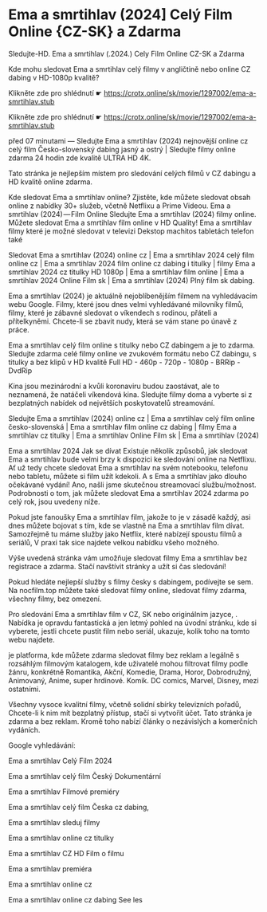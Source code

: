 # Ema a smrtihlav (2024] Celý Film Online {CZ-SK} a Zdarma
Sledujte-HD. Ema a smrtihlav (.2024.) Cely Film Online CZ-SK a Zdarma


Kde mohu sledovat Ema a smrtihlav celý filmy v angličtině nebo online CZ dabing v HD-1080p kvalitě?

 

 

 

Klikněte zde pro shlédnutí ☛ https://crotx.online/sk/movie/1297002/ema-a-smrtihlav.stub

Klikněte zde pro shlédnutí ☛ https://crotx.online/sk/movie/1297002/ema-a-smrtihlav.stub

 

 

 

před 07 minutami — Sledujte Ema a smrtihlav (2024) nejnovější online cz celý film Česko-slovenský dabing jasný a ostrý | Sledujte filmy online zdarma 24 hodin zde kvalitě ULTRA HD 4K.


Tato stránka je nejlepším místem pro sledování celých filmů v CZ dabingu a HD kvalitě online zdarma.


Kde sledovat Ema a smrtihlav online? Zjistěte, kde můžete sledovat obsah online z nabídky 30+ služeb, včetně Netflixu a Prime Videou. Ema a smrtihlav (2024) — Film Online Sledujte Ema a smrtihlav (2024) filmy online. Můžete sledovat Ema a smrtihlav film online v HD Quality! Ema a smrtihlav filmy které je možné sledovat v televizi Dekstop machitos tabletách telefon také


Sledovat Ema a smrtihlav (2024) online cz | Ema a smrtihlav 2024 celý film online cz | Ema a smrtihlav 2024 film online cz dabing i titulky | filmy Ema a smrtihlav 2024 cz titulky HD 1080p | Ema a smrtihlav film online | Ema a smrtihlav 2024 Online Film sk | Ema a smrtihlav (2024) Plný film sk dabing.


Ema a smrtihlav (2024) je aktuálně nejoblíbenějším filmem na vyhledávacím webu Google. Filmy, které jsou dnes velmi vyhledávané milovníky filmů, filmy, které je zábavné sledovat o víkendech s rodinou, přáteli a přítelkyněmi. Chcete-li se zbavit nudy, která se vám stane po únavě z práce.


Ema a smrtihlav celý film online s titulky nebo CZ dabingem a je to zdarma. Sledujte zdarma celé filmy online ve zvukovém formátu nebo CZ dabingu, s titulky a bez klipů v HD kvalitě Full HD - 460p - 720p - 1080p - BRRip - DvdRip


Kina jsou mezinárodní a kvůli koronaviru budou zaostávat, ale to neznamená, že natáčeli víkendová kina. Sledujte filmy doma a vyberte si z bezplatných nabídek od největších poskytovatelů streamování.


Sledujte Ema a smrtihlav (2024) online cz | Ema a smrtihlav celý film online česko-slovenská | Ema a smrtihlav film online cz dabing | filmy Ema a smrtihlav cz titulky | Ema a smrtihlav Online Film sk | Ema a smrtihlav (2024)


Ema a smrtihlav 2024 Jak se dívat Existuje několik způsobů, jak sledovat Ema a smrtihlav bude velmi brzy k dispozici ke sledování online na Netflixu. Ať už tedy chcete sledovat Ema a smrtihlav na svém notebooku, telefonu nebo tabletu, můžete si film užít kdekoli. A s Ema a smrtihlav jako dlouho očekávané vydání! Ano, našli jsme skutečnou streamovací službu/možnost. Podrobnosti o tom, jak můžete sledovat Ema a smrtihlav 2024 zdarma po celý rok, jsou uvedeny níže.

Pokud jste fanoušky Ema a smrtihlav film, jakože to je v zásadě každý, asi dnes můžete bojovat s tím, kde se vlastně na Ema a smrtihlav film dívat. Samozřejmě tu máme služby jako Netflix, které nabízejí spoustu filmů a seriálů, V praxi tak sice najdete velkou nabídku všeho možného.


Výše uvedená stránka vám umožňuje sledovat filmy Ema a smrtihlav bez registrace a zdarma. Stačí navštívit stránky a užít si čas sledování!


Pokud hledáte nejlepší služby s filmy česky s dabingem, podívejte se sem. Na nocfilm.top můžete také sledovat filmy online, sledovat filmy zdarma, všechny filmy, bez omezení.


Pro sledování Ema a smrtihlav film v CZ, SK nebo originálním jazyce, . Nabídka je opravdu fantastická a jen letmý pohled na úvodní stránku, kde si vyberete, jestli chcete pustit film nebo seriál, ukazuje, kolik toho na tomto webu najdete.


je platforma, kde můžete zdarma sledovat filmy bez reklam a legálně s rozsáhlým filmovým katalogem, kde uživatelé mohou filtrovat filmy podle žánru, konkrétně Romantika, Akční, Komedie, Drama, Horor, Dobrodružný, Animovaný, Anime, super hrdinové. Komik. DC comics, Marvel, Disney, mezi ostatními.


Všechny vysoce kvalitní filmy, včetně solidní sbírky televizních pořadů, Chcete-li k nim mít bezplatný přístup, stačí si vytvořit účet. Tato stránka je zdarma a bez reklam. Kromě toho nabízí články o nezávislých a komerčních vydáních.


Google vyhledávání:

Ema a smrtihlav Celý Film 2024

Ema a smrtihlav celý film Český Dokumentární

Ema a smrtihlav Filmové premiéry

Ema a smrtihlav celý film Česka cz dabing,

Ema a smrtihlav sleduj filmy

Ema a smrtihlav online cz titulky

Ema a smrtihlav CZ HD Film o filmu

Ema a smrtihlav premiéra

Ema a smrtihlav online cz

Ema a smrtihlav online cz dabing See les
